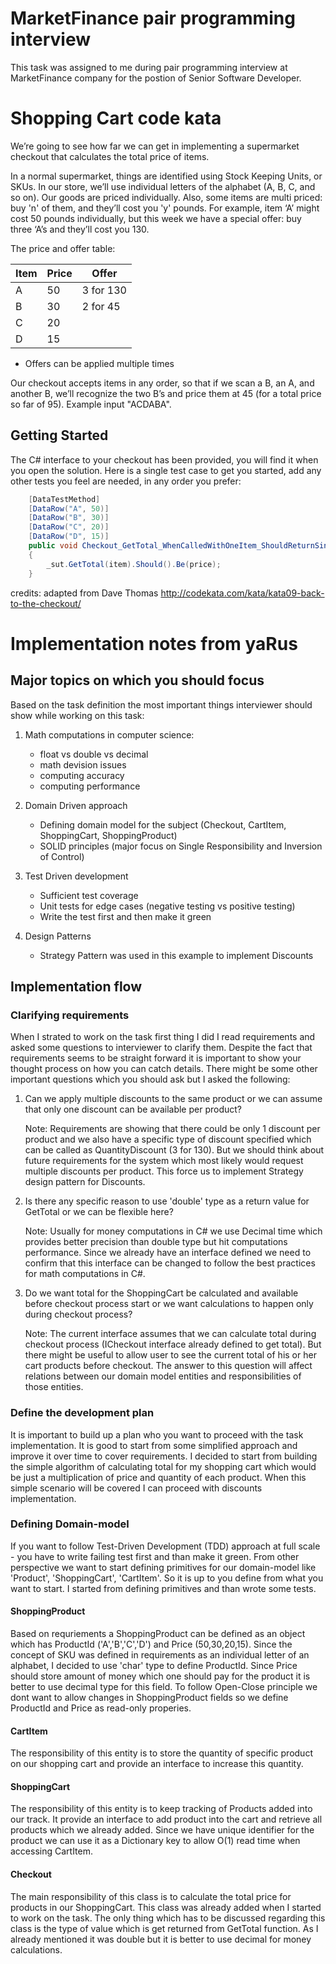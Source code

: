 # MarketFinance pair programming interview 

This task was assigned to me during pair programming interview at MarketFinance company for the postion of Senior Software Developer.

# Shopping Cart code kata

We’re going to see how far we can get in implementing a supermarket checkout that calculates the total price of items. 

In a normal supermarket, things are identified using Stock Keeping Units, or SKUs. In our store, we’ll use individual letters of the alphabet (A, B, C, and so on). Our goods are priced individually. Also, some items are multi priced: buy 'n' of them, and they’ll cost you 'y' pounds. For example, item ‘A’ might cost 50 pounds individually, but this week we have a special offer: buy three ‘A’s and they’ll cost you 130. 

The price and offer table:

|Item|Price|Offer     |
|----|-----|----------|
|A   |50   |3 for 130 |
|B   |30   |2 for 45  |
|C   |20   |          |
|D   |15   |          |

* Offers can be applied multiple times

Our checkout accepts items in any order, so that if we scan a B, an A, and another B, we’ll recognize the two B’s and price them at 45 (for a total price so far of 95). Example input "ACDABA".

## Getting Started

The C# interface to your checkout has been provided, you will find it when you open the solution. Here is a single test case to get you started, add any other tests you feel are needed, in any order you prefer:

``` csharp
	[DataTestMethod]
	[DataRow("A", 50)]
	[DataRow("B", 30)]
	[DataRow("C", 20)]
	[DataRow("D", 15)]
	public void Checkout_GetTotal_WhenCalledWithOneItem_ShouldReturnSingleItemPrice(string item, double price)
	{
		_sut.GetTotal(item).Should().Be(price);
	}
```

credits: adapted from Dave Thomas http://codekata.com/kata/kata09-back-to-the-checkout/

# Implementation notes from yaRus

## Major topics on which you should focus

Based on the task definition the most important things interviewer should show while working on this task:

1. Math computations in computer science:
   - float vs double vs decimal
   - math devision issues
   - computing accuracy
   - computing performance

2. Domain Driven approach
   - Defining domain model for the subject (Checkout, CartItem, ShoppingCart, ShoppingProduct)
   - SOLID principles (major focus on Single Responsibility and Inversion of Control)

3. Test Driven development
   - Sufficient test coverage
   - Unit tests for edge cases (negative testing vs positive testing)
   - Write the test first and then make it green

4. Design Patterns
   - Strategy Pattern was used in this example to implement Discounts

## Implementation flow

### Clarifying requirements

When I strated to work on the task first thing I did I read requirements and asked some questions to interviewer to clarify them.
Despite the fact that requirements seems to be straight forward it is important to show your thought process on how you can catch details.
There might be some other important questions which you should ask but I asked the following:

1. Can we apply multiple discounts to the same product or we can assume that only one discount can be available per product?

   Note: Requirements are showing that there could be only 1 discount per product and we also have a specific type of discount specified which can be called as QuantityDiscount (3 for 130).
   But we should think about future requirements for the system which most likely would request multiple discounts per product. This force us to implement Strategy design pattern for Discounts.

2. Is there any specific reason to use 'double' type as a return value for GetTotal or we can be flexible here?

   Note: Usually for money computations in C# we use Decimal time which provides better precision than double type but hit computations performance. Since we already have an interface defined
   we need to confirm that this interface can be changed to follow the best practices for math computations in C#.

3. Do we want total for the ShoppingCart be calculated and available before checkout process start or we want calculations to happen only during checkout process?

   Note: The current interface assumes that we can calculate total during checkout process (ICheckout interface already defined to get total). But there might be useful to allow user to see the
   current total of his or her cart products before checkout. The answer to this question will affect relations between our domain model entities and responsibilities of those entities.

### Define the development plan

It is important to build up a plan who you want to proceed with the task implementation. It is good to start from some simplified approach and improve it over time to cover requirements.
I decided to start from building the simple algorithm of calculating total for my shopping cart which would be just a multiplication of price and quantity of each product.
When this simple scenario will be covered I can proceed with discounts implementation.

### Defining Domain-model

If you want to follow Test-Driven Development (TDD) approach at full scale - you have to write failing test first and than make it green.
From other perspective we want to start defining primitives for our domain-model like 'Product', 'ShoppingCart', 'CartItem'.
So it is up to you define from what you want to start. I started from defining primitives and than wrote some tests.

#### ShoppingProduct

Based on requriements a ShoppingProduct can be defined as an object which has ProductId ('A','B','C','D') and Price (50,30,20,15). 
Since the concept of SKU was defined in requirements as an individual letter of an alphabet, I decided to use 'char' type to define ProductId.
Since Price should store amount of money which one should pay for the product it is better to use decimal type for this field.
To follow Open-Close principle we dont want to allow changes in ShoppingProduct fields so we define ProductId and Price as read-only properies.

#### CartItem

The responsibility of this entity is to store the quantity of specific product on our shopping cart and provide an interface to increase this quantity.

#### ShoppingCart

The responsibility of this entity is to keep tracking of Products added into our track. It provide an interface to add product into the cart and retrieve all products which we already added.
Since we have unique identifier for the product we can use it as a Dictionary key to allow O(1) read time when accessing CartItem.

#### Checkout

The main responsibility of this class is to calculate the total price for products in our ShoppingCart. This class was already added when I started to work on the task.
The only thing which has to be discussed regarding this class is the type of value which is get returned from GetTotal function. As I already mentioned it was double
but it is better to use decimal for money calculations.